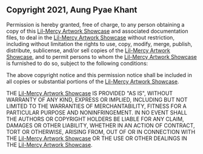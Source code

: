 ## Copyright 2021, Aung Pyae Khant

Permission is hereby granted, free of charge, to any person obtaining a copy of this [Lil-Mercy Artwork Showcase](https://lilskyex0x.github.io/JS-CapstoneProject-M2/) and associated documentation files, to deal in the [Lil-Mercy Artwork Showcase](https://lilskyex0x.github.io/JS-CapstoneProject-M2/) without restriction, including without limitation the rights to use, copy, modify, merge, publish, distribute, sublicense, and/or sell copies of the [Lil-Mercy Artwork Showcase](https://lilskyex0x.github.io/JS-CapstoneProject-M2/), and to permit persons to whom the [Lil-Mercy Artwork Showcase](https://lilskyex0x.github.io/JS-CapstoneProject-M2/) is furnished to do so, subject to the following conditions:

The above copyright notice and this permission notice shall be included in all copies or substantial portions of the [Lil-Mercy Artwork Showcase](https://lilskyex0x.github.io/JS-CapstoneProject-M2/).

THE [Lil-Mercy Artwork Showcase](https://lilskyex0x.github.io/JS-CapstoneProject-M2/) IS PROVIDED "AS IS", WITHOUT WARRANTY OF ANY KIND, EXPRESS OR IMPLIED, INCLUDING BUT NOT LIMITED TO THE WARRANTIES OF MERCHANTABILITY, FITNESS FOR A PARTICULAR PURPOSE AND NONINFRINGEMENT. IN NO EVENT SHALL THE AUTHORS OR COPYRIGHT HOLDERS BE LIABLE FOR ANY CLAIM, DAMAGES OR OTHER LIABILITY, WHETHER IN AN ACTION OF CONTRACT, TORT OR OTHERWISE, ARISING FROM, OUT OF OR IN CONNECTION WITH THE [Lil-Mercy Artwork Showcase](https://lilskyex0x.github.io/JS-CapstoneProject-M2/) OR THE USE OR OTHER DEALINGS IN THE [Lil-Mercy Artwork Showcase](https://lilskyex0x.github.io/JS-CapstoneProject-M2/).
